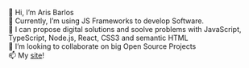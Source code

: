 👋 Hi, I’m Aris Barlos <br />
👀 Currently, I’m using JS Frameworks to develop Software.<br />
🌱 I can propose digital solutions and soolve problems with JavaScript, TypeScript, Node.js, React, CSS3 and semantic HTML<br />
💞️ I’m looking to collaborate on big Open Source Projects <br />
📫 My [site](https://arisbarlos.com)!

<!---
Aristidis13/Aristidis13 is a ✨ special ✨ repository because its `README.md` (this file) appears on your GitHub profile.
You can click the Preview link to take a look at your changes.
--->
